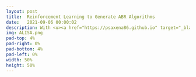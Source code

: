 ```yaml
---
layout: post
title:  Reinforcement Learning to Generate ABR Algorithms
date:   2021-09-06 00:00:02
description: With <u><a href="https://psaxena86.github.io" target="_blank">Dr. Paresh Saxena</a></u>, I developed advanced A3C methods to generate adaptive bitrate algorithms for video streaming. Using the new methods, we see an improvement of 25-48% over vanilla A3C.
img: ALISA.png
pad-top: 4%
pad-right: 0%
pad-bottom: 4%
pad-left: 0%
width: 50%
height: 50%
---
```

